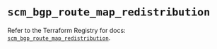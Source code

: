 # `scm_bgp_route_map_redistribution`

Refer to the Terraform Registry for docs: [`scm_bgp_route_map_redistribution`](https://registry.terraform.io/providers/paloaltonetworks/scm/1.0.2/docs/resources/bgp_route_map_redistribution).
